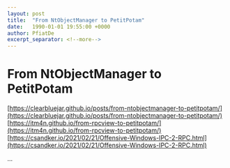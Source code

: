 ```yaml
---
layout: post
title:  "From NtObjectManager to PetitPotam"
date:   1990-01-01 19:55:00 +0000
author: PfiatDe
excerpt_separator: <!--more-->
---
```


# From NtObjectManager to PetitPotam
[https://clearbluejar.github.io/posts/from-ntobjectmanager-to-petitpotam/](https://clearbluejar.github.io/posts/from-ntobjectmanager-to-petitpotam/)
[https://itm4n.github.io/from-rpcview-to-petitpotam/](https://itm4n.github.io/from-rpcview-to-petitpotam/)
[https://csandker.io/2021/02/21/Offensive-Windows-IPC-2-RPC.html](https://csandker.io/2021/02/21/Offensive-Windows-IPC-2-RPC.html)

...
<!--more-->

